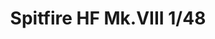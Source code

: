 ---
title: "Spitfire HF Mk.VIII 1/48"
price: 2200 
desc: "WEEKEND EDITION, Spitfire HF Mk.VIII 1/48, razmera: 1/48"
img_path: "/assets/img/84132.jpg"
brand: EDUARD
available: false
special_offer: false
new: false
soon: false
cat: "Plasticne-Makete"
subcat: "PM-EDUARD"
subsubcat: ""
sifra: "84132"
---